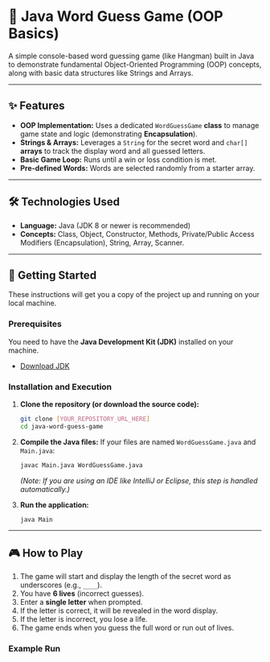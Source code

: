 # 🎲 Java Word Guess Game (OOP Basics)

A simple console-based word guessing game (like Hangman) built in Java to demonstrate fundamental Object-Oriented Programming (OOP) concepts, along with basic data structures like Strings and Arrays.

---

## ✨ Features

* **OOP Implementation:** Uses a dedicated `WordGuessGame` **class** to manage game state and logic (demonstrating **Encapsulation**).
* **Strings & Arrays:** Leverages a `String` for the secret word and `char[]` **arrays** to track the display word and all guessed letters.
* **Basic Game Loop:** Runs until a win or loss condition is met.
* **Pre-defined Words:** Words are selected randomly from a starter array.

---

## 🛠️ Technologies Used

* **Language:** Java (JDK 8 or newer is recommended)
* **Concepts:** Class, Object, Constructor, Methods, Private/Public Access Modifiers (Encapsulation), String, Array, Scanner.

---

## 🚀 Getting Started

These instructions will get you a copy of the project up and running on your local machine.

### Prerequisites

You need to have the **Java Development Kit (JDK)** installed on your machine.

* [Download JDK](https://www.oracle.com/java/technologies/downloads/)

### Installation and Execution

1.  **Clone the repository (or download the source code):**
    ```bash
    git clone [YOUR_REPOSITORY_URL_HERE]
    cd java-word-guess-game
    ```

2.  **Compile the Java files:**
    If your files are named `WordGuessGame.java` and `Main.java`:
    ```bash
    javac Main.java WordGuessGame.java
    ```
    *(Note: If you are using an IDE like IntelliJ or Eclipse, this step is handled automatically.)*

3.  **Run the application:**
    ```bash
    java Main
    ```

---

## 🎮 How to Play

1.  The game will start and display the length of the secret word as underscores (e.g., `____`).
2.  You have **6 lives** (incorrect guesses).
3.  Enter a **single letter** when prompted.
4.  If the letter is correct, it will be revealed in the word display.
5.  If the letter is incorrect, you lose a life.
6.  The game ends when you guess the full word or run out of lives.

### Example Run
